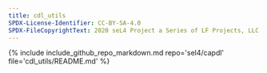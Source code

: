 ```yaml
---
title: cdl_utils
SPDX-License-Identifier: CC-BY-SA-4.0
SPDX-FileCopyrightText: 2020 seL4 Project a Series of LF Projects, LLC.
---
```


{% include include_github_repo_markdown.md repo='sel4/capdl' file='cdl_utils/README.md' %}
